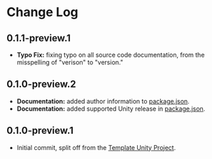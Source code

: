 # Change Log

## 0.1.1-preview.1

* **Typo Fix:** fixing typo on all source code documentation, from the misspelling of "verison" to "version."

## 0.1.0-preview.2

* **Documentation:** added author information to [package.json](/package.json).
* **Documentation:** added supported Unity release in [package.json](/package.json).

## 0.1.0-preview.1

* Initial commit, split off from the [Template Unity Project](https://github.com/OmiyaGames/template-unity-project).

